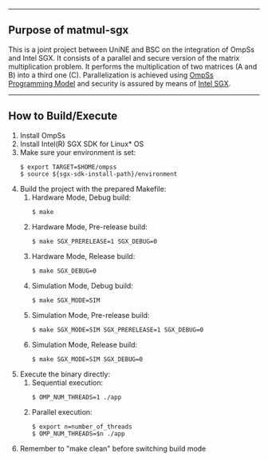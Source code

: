 ------------------------
Purpose of matmul-sgx
------------------------
This is a joint project between UniNE and BSC on the integration of OmpSs and Intel SGX.
It consists of a parallel and secure version of the matrix multiplication problem. It performs the multiplication of two matrices (A and B) into a third one (C). Parallelization is achieved using [OmpSs Programming Model](https://pm.bsc.es/ompss) and security is assured by means of [Intel SGX](https://software.intel.com/en-us/sgx/sdk).

------------------------------------
How to Build/Execute
------------------------------------
1. Install OmpSs
2. Install Intel(R) SGX SDK for Linux* OS
3. Make sure your environment is set:
    ```
    $ export TARGET=$HOME/ompss
    $ source ${sgx-sdk-install-path}/environment
    ```
4. Build the project with the prepared Makefile:
    1. Hardware Mode, Debug build:
        ```
        $ make
        ```
    2. Hardware Mode, Pre-release build:
        ```
        $ make SGX_PRERELEASE=1 SGX_DEBUG=0
        ```
    3. Hardware Mode, Release build:
        ```
        $ make SGX_DEBUG=0
        ```
    4. Simulation Mode, Debug build:
        ```
        $ make SGX_MODE=SIM
        ```
    5. Simulation Mode, Pre-release build:
        ```
        $ make SGX_MODE=SIM SGX_PRERELEASE=1 SGX_DEBUG=0
        ```
    6. Simulation Mode, Release build:
        ```
        $ make SGX_MODE=SIM SGX_DEBUG=0
        ```    
5. Execute the binary directly:
    1. Sequential execution:
        ```
        $ OMP_NUM_THREADS=1 ./app
        ```
    2. Parallel execution:
        ```
        $ export n=number_of_threads
        $ OMP_NUM_THREADS=$n ./app
        ```
6. Remember to "make clean" before switching build mode
